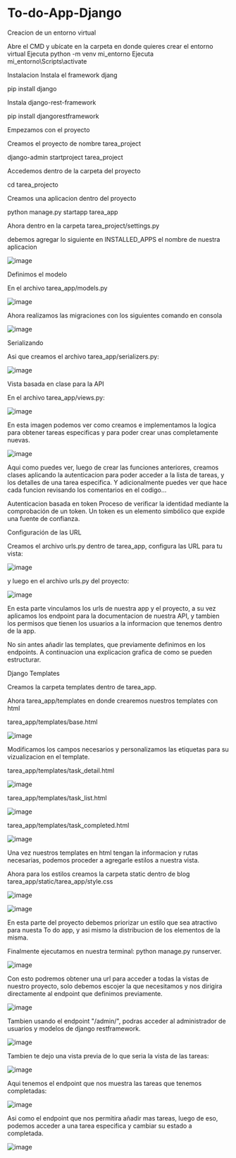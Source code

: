 # To-do-App-Django

  
Creacion de un entorno virtual

Abre el CMD y ubícate en la carpeta en donde quieres crear el entorno virtual
Ejecuta python -m venv mi_entorno
Ejecuta mi_entorno\Scripts\activate

Instalacion
Instala el framework djang

pip install django

Instala django-rest-framework

pip install djangorestframework





Empezamos con el proyecto

Creamos el proyecto de nombre tarea_project

django-admin startproject tarea_project

Accedemos dentro de la carpeta del proyecto 

cd tarea_projecto

Creamos una aplicacion dentro del proyecto

python manage.py startapp tarea_app




Ahora dentro en la carpeta tarea_project/settings.py

debemos agregar lo siguiente en INSTALLED_APPS el nombre de nuestra aplicacion

![image](https://github.com/DyLaNSoTeLo/To-do-App-Django/assets/139414515/01bb1696-2642-49e6-9bfb-e05f8eed4352)



Definimos el modelo

En el archivo tarea_app/models.py

![image](https://github.com/DyLaNSoTeLo/To-do-App-Django/assets/139414515/86594a1b-69f6-4126-bb13-f137cb4eea93)


Ahora realizamos las migraciones con los siguientes comando en consola

![image](https://github.com/DyLaNSoTeLo/To-do-App-Django/assets/139414515/04fa4606-bf52-4e5d-99af-62673163f902)


Serializando

Asi que creamos el archivo tarea_app/serializers.py:

![image](https://github.com/DyLaNSoTeLo/To-do-App-Django/assets/139414515/6dc83ecb-fc96-4e00-a5f9-757db9241643)


Vista basada en clase para la API

En el archivo tarea_app/views.py:

![image](https://github.com/DyLaNSoTeLo/To-do-App-Django/assets/139414515/ccec52ac-211d-4a4d-9c18-11112945f7e4)

En esta imagen podemos ver como creamos e implementamos la logica para obtener tareas especificas y para poder crear unas completamente nuevas.

![image](https://github.com/DyLaNSoTeLo/To-do-App-Django/assets/139414515/4a8092b4-9df7-4e0a-adbc-6a46e7407e15)

Aqui como puedes ver, luego de crear las funciones anteriores, creamos clases aplicando la autenticacion para poder acceder a la lista de tareas, y los detalles de una tarea especifica.
Y adicionalmente puedes ver que hace cada funcion revisando los comentarios en el codigo...

Autenticacion basada en token
Proceso de verificar la identidad mediante la comprobación de un token. Un token es un elemento simbólico que expide una fuente de confianza.


Configuración de las URL

Creamos el archivo urls.py dentro de tarea_app, configura las URL para tu vista:

![image](https://github.com/DyLaNSoTeLo/To-do-App-Django/assets/139414515/715a6540-e51d-4e58-b9ec-8faf8d57bbed)

y luego en el archivo urls.py del proyecto:

![image](https://github.com/DyLaNSoTeLo/To-do-App-Django/assets/139414515/78e69714-d1bb-4baa-833a-06374ab74330)

En esta parte vinculamos los urls de nuestra app y el proyecto, a su vez aplicamos los endpoint para la documentacion de nuestra API, y tambien los permisos que tienen los usuarios a la informacion que tenemos dentro de la app.

No sin antes añadir las templates, que previamente definimos en los endpoints.
A continuacion una explicacion grafica de como se pueden estructurar.


Django Templates

Creamos la carpeta templates dentro de tarea_app. 

Ahora tarea_app/templates en donde crearemos nuestros templates con html



tarea_app/templates/base.html

![image](https://github.com/DyLaNSoTeLo/To-do-App-Django/assets/139414515/18a065fe-2024-4c8b-9197-d676f74fd782)

Modificamos los campos necesarios y personalizamos las etiquetas para su vizualizacion en el template.


tarea_app/templates/task_detail.html

![image](https://github.com/DyLaNSoTeLo/To-do-App-Django/assets/139414515/d9443311-cd85-4e0e-8eb4-0ca7024a867a)


tarea_app/templates/task_list.html

![image](https://github.com/DyLaNSoTeLo/To-do-App-Django/assets/139414515/18d59040-c440-4b1a-9719-6a5007445c7d)


tarea_app/templates/task_completed.html

![image](https://github.com/DyLaNSoTeLo/To-do-App-Django/assets/139414515/4761e644-683a-49c2-bdbf-567a15098d94)


Una vez nuestros templates en html tengan la informacion y rutas necesarias, podemos proceder a agregarle estilos a nuestra vista.


Ahora para los estilos creamos la carpeta static dentro de blog tarea_app/static/tarea_app/style.css

![image](https://github.com/DyLaNSoTeLo/To-do-App-Django/assets/139414515/e8b0c1fc-44ae-4d79-8b38-1e8adf483354)

![image](https://github.com/DyLaNSoTeLo/To-do-App-Django/assets/139414515/f4e5bbeb-e0a1-4505-b003-f3ff5af69071)

En esta parte del proyecto debemos priorizar un estilo que sea atractivo para nuesta To do app, y asi mismo la distribucion de los elementos de la misma.


Finalmente ejecutamos en nuestra terminal:  python manage.py runserver.


![image](https://github.com/DyLaNSoTeLo/To-do-App-Django/assets/139414515/6af55771-a6ee-474e-ac4e-55b1f2061e07)


Con esto podremos obtener una url para acceder a todas la vistas de nuestro proyecto, solo debemos escojer la que necesitamos y nos dirigira directamente al endpoint que definimos previamente.

![image](https://github.com/DyLaNSoTeLo/To-do-App-Django/assets/139414515/a84f22ac-f5c3-42ae-ae58-2a9a31c50088)


Tambien usando el endpoint "/admin/", podras acceder al administrador de usuarios y modelos de django restframework.

![image](https://github.com/DyLaNSoTeLo/To-do-App-Django/assets/139414515/c8e7e1f1-b358-492a-9f09-f007553fc23f)

Tambien te dejo una vista previa de lo que seria la vista de las tareas:

![image](https://github.com/DyLaNSoTeLo/To-do-App-Django/assets/139414515/a0828178-2681-43cf-affd-ea73747082f4)

Aqui tenemos el endpoint que nos muestra las tareas que tenemos completadas:

![image](https://github.com/DyLaNSoTeLo/To-do-App-Django/assets/139414515/c5d8aa26-527a-47c0-bbed-d200867ae7b8)

Asi como el endpoint que nos permitira añadir mas tareas, luego de eso, podemos acceder a una tarea especifica y cambiar su estado a completada.

![image](https://github.com/DyLaNSoTeLo/To-do-App-Django/assets/139414515/8a6881a1-1dbe-4688-946c-ca7842e29f50)
























